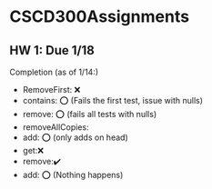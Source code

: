 # CSCD300Assignments

## HW 1: Due 1/18
Completion (as of 1/14:)

* RemoveFirst: ❌
* contains: ⭕ (Fails the first test, issue with nulls)
* remove: ⭕ (fails all tests with nulls)
* removeAllCopies:
* add: ⭕ (only adds on head)
* get:❌
* remove:✔️
* add: ⭕ (Nothing happens)
  
